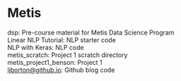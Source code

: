 # Metis
dsp: Pre-course material for Metis Data Science Program      
Linear NLP Tutorial: NLP starter code         
NLP with Keras: NLP code    
metis_scratch: Project 1 scratch directory      
metis_project1_benson: Project 1    
ljborton@github.io: Github blog code      
